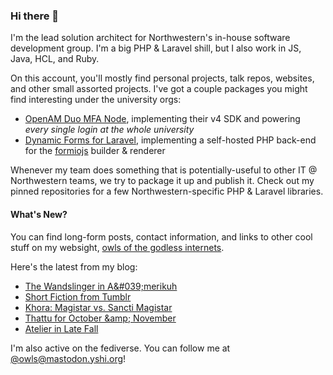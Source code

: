 ### Hi there 👋
I'm the lead solution architect for Northwestern's in-house software development group. I'm a big PHP & Laravel shill, but I also work in JS, Java, HCL, and Ruby.

On this account, you'll mostly find personal projects, talk repos, websites, and other small assorted projects. I've got a couple packages you might find interesting under the university orgs:

- [OpenAM Duo MFA Node](https://github.com/NUIT-ISO/duo-universal-prompt-auth-node), implementing their v4 SDK and powering *every single login at the whole university*
- [Dynamic Forms for Laravel](https://github.com/NIT-Administrative-Systems/dynamic-forms), implementing a self-hosted PHP back-end for the [formiojs](https://github.com/formio/formio.js/) builder & renderer

Whenever my team does something that is potentially-useful to other IT @ Northwestern teams, we try to package it up and publish it. Check out my pinned repositories for a few Northwestern-specific PHP & Laravel libraries.

#### What's New?
You can find long-form posts, contact information, and links to other cool stuff on my websight, [owls of the godless internets](https://godless-internets.org).

Here's the latest from my blog:

<!-- BLOG-POST-LIST:START -->
- [The Wandslinger in A&amp;#039;merikuh](https://godless-internets.org/2025/01/16/the-wandslinger-in-amerikuh)
- [Short Fiction from Tumblr](https://godless-internets.org/2025/01/14/short-fiction-from-tumblr)
- [Khora: Magistar vs. Sancti Magistar](https://godless-internets.org/2024/12/01/khora-magistar-vs-sancti-magistar)
- [Thattu for October &amp;amp; November](https://godless-internets.org/2024/11/27/thattu-for-october-november)
- [Atelier in Late Fall](https://godless-internets.org/2024/11/26/atelier-in-late-fall)
<!-- BLOG-POST-LIST:END -->

I'm also active on the fediverse. You can follow me at [@owls@mastodon.yshi.org](https://mastodon.yshi.org/@owls)!
